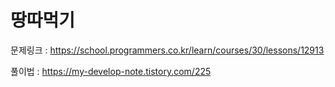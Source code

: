 # 땅따먹기

문제링크 : https://school.programmers.co.kr/learn/courses/30/lessons/12913

풀이법 : https://my-develop-note.tistory.com/225

